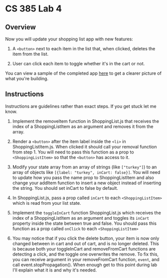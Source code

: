 # CS 385 Lab 4

## Overview

Now you will update your shopping list app with new features:

1. A `<button>` next to each item in the list that, when clicked, deletes the item from the list.

2. User can click each item to toggle whether it's in the cart or not.

You can view a sample of the completed app [here](https://em.link/385/lab4/example) to get a clearer picture of what you're building.

## Instructions

Instructions are guidelines rather than exact steps. If you get stuck let me know.

1. Implement the removeItem function in ShoppingList.js that receives the index of a ShoppingListItem as an argument and removes it from the array.

2. Render a `<button>` after the item label inside the `<li>` in ShoppingListItem.js. When clicked it should call your removal function from step 1. You will need to pass this function as a prop to `<ShoppingListItem>` so that the `<button>` has access to it.

3. Modify your state array from an array of strings (like `["turkey"]`) to an array of objects like `[{label: "turkey", inCart: false}]`. You will need to update how you pass the name prop to ShoppingListItem and also change your addItem function to insert a new object instead of inserting the string. You should set inCart to false by default.

4. In ShoppingList.js, pass a prop called `inCart` to each `<ShoppingListItem>` which is read from your list state.

5. Implement the `toggleInCart` function ShoppingList.js which receives the index of a ShoppingListItem as an argument and toggles its `inCart` property inside the state between true and false. You should pass this function as a prop called `onClick` to each `<ShoppingListItem>`

6. You may notice that if you click the delete button, your item is now only changed between in cart and out of cart, and is no longer deleted. This is because both your toggleInCart and removeFromCart functions are detecting a click, and the toggle one overwrites the remove. To fix this, you can receive argument in your removeFromCart function, `event`, and call event.stopPropagation(). When enough get to this point during lab I'll explain what it is and why it's needed.
